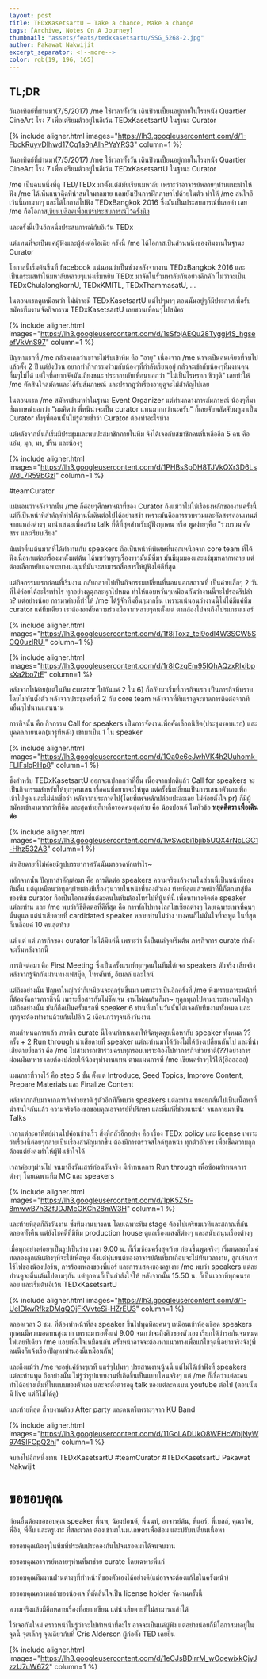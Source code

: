 ```yaml
---
layout: post
title: TEDxKasetsartU — Take a chance, Make a change
tags: [Archive, Notes On A Journey]
thumbnail: "assets/feats/tedxkasetsartu/SSG_5268-2.jpg"
author: Pakawat Nakwijit
excerpt_separator: <!--more-->
color: rgb(19, 196, 165)
---
```


## TL;DR

วันอาทิตย์ที่ผ่านมา(7/5/2017) /me ใช้เวลาทั้งวัน เดินป้วนเปี้ยนอยู่ภายในโรงหนัง Quartier CineArt โรง 7 เพื่อเตรียมตัวอยู่ในอีเว้น TEDxKasetsartU ในฐานะ Curator
<!--more-->

{% include aligner.html images="https://lh3.googleusercontent.com/d/1-FbckRuyvDlhwd17Cq1a9nAIhPYaYRS3" column=1 %}

วันอาทิตย์ที่ผ่านมา(7/5/2017) /me ใช้เวลาทั้งวัน เดินป้วนเปี้ยนอยู่ภายในโรงหนัง Quartier CineArt โรง 7 เพื่อเตรียมตัวอยู่ในอีเว้น TEDxKasetsartU ในฐานะ Curator

/me เป็นคนหนึ่งที่ดู TED/TEDx มาตั้งแต่สมัยเรียนมหาลัย เพราะว่าอาจารย์หลายๆท่านแนะนำให้ฟัง /me ได้เห็นแนวคิดที่น่าสนใจมากมาย แถมยังเป็นการฝึกภาษาไปด้วยในตัว ทำให้ /me สนใจอีเว้นนี้เอามากๆ และได้โอกาสไปฟัง TEDxBangkok 2016 ซึ่งมันเป็นประสบการณ์ที่เลอค่า เลย /me ถือโอกาส[เขียนบล๊อคเพื่อแชร์ประสบการณ์ไว้ครั้งนึง](https://chameleontk.github.io/tedxbangkok)

และครั้งนี้เป็นอีกหนึ่งประสบการณ์กับอีเว้น TEDx

แต่แทนที่จะเป็นแค่ผู้ฟังและผู้ส่งต่อไอเดีย ครั้งนี้ /me ได้โอกาสเป็นส่วนหนึ่งของทีมงานในฐานะ Curator

โอกาสนี้เริ่มต้นขึ้นที่ facebook แน่นอนว่าเป็นช่วงหลังจากงาน TEDxBangkok 2016 และเป็นกระแสทำให้มหาลัยหลายๆแห่งเริ่มหยิบ TEDx มาจัดในรั้วมหาลัยกันอย่างคึกคัก ไม่ว่าจะเป็น TEDxChulalongkornU, TEDxKMITL, TEDxThammasatU, ...

ในตอนแรกดูเหมือนว่า ไม่น่าจะมี TEDxKasetsartU แต่ไปๆมาๆ ตอนนั้นอยู่ๆก็มีประกาศเพื่อรับสมัครทีมงานจัดกิจกรรม TEDxKasetsartU เลยชวนเพื่อนๆไปสมัคร

{% include aligner.html images="https://lh3.googleusercontent.com/d/1sSfojAEQu28Tyggj4S_hgseefVkVnS97" column=1 %}


ปัญหาแรกที่ /me กลัวมากกว่าเขาจะไม่รับเข้าทีม คือ "อายุ" เนื่องจาก /me น่าจะเป็นคนเดียวที่จบไปแล้วตั้ง 2 ปี แต่ยังป่วน อยากทำกิจกรรมร่วมกับน้องๆที่กำลังเรียนอยู่ กลัวจะเข้ากับน้องๆทีมงานคนอื่นๆไม่ได้ แต่ใจที่อยากจัดมันเถียงชนะ ประกอบกับเพื่อนบอกว่า "ไม่เป็นไรหรอก ชิวๆดิ" เลยทำให้ /me ตัดสินใจสมัครและได้รับสัมภาษณ์ และปรากฎว่าเรื่องอายุดูจะไม่สำคัญไปเลย

ในตอนแรก /me สมัครเข้ามาทำในฐานะ Event Organizer แต่ท่ามกลางการสัมภาษณ์ น้องๆที่มาสัมภาษณ์บอกว่า "ผมคิดว่า พี่หนิน่าจะเป็น curator แทนมากกว่านะครับ" ก็เลยจับพลัดจับผลูมาเป็น Curator ทั้งๆที่ตอนนั้นไม่รู้ด้วยซ้ำว่า Curator ต้องทำอะไรบ้าง

แต่หลังจากนั้นก็เริ่มมีประชุมและพบปะสมาชิกภายในทีม จึงได้เจอกับสมาชิกคนที่เหลืออีก 5 คน คือ แอ๋ม, มุก, มา, ปริ้น และน้องจู

{% include aligner.html images="https://lh3.googleusercontent.com/d/1PHBsSpDH8TJVkQXr3D6LsWdL7R59bGzl" column=1 %}

<span class="tag-en">#teamCurator</span>

แน่นอนว่าหลังจากนั้น /me ก็ค่อยๆศึกษาหน้าที่ของ Curator ถึงแม้ว่าไม่ใช่เรือธงหลักของงานครั้งนี้ แต่ก็เป็นหน้าที่สำคัญที่ทำให้งานนี้เดินต่อไปได้อย่างสง่า เพราะมันคือการรวบรวมและคัดสรรคอนเทนต์จากแหล่งต่างๆ มานำเสนอเพื่อสร้าง talk ที่ดีที่สุดสำหรับผู้ฟังทุกคน หรือ พูดง่ายๆคือ "รวบรวม คัดสรร และเรียบเรียง"

มันน่าตื่นเต้นมากที่ได้ทำงานกับ speakers ถือเป็นหน้าที่พิเศษที่นอกเหนือจาก core team ที่ได้ฟังเนื้อหาแต่ละเรื่องมาตั้งแต่ต้น ได้พบว่าทุกๆเรื่องราวมันมีที่มา มันมีมุมมองและแง่มุมหลากหลาย แต่ต้องเลือกหยิบเฉพาะบางแง่มุมที่มันจะสามารถสื่อสารให้ผู้ฟังได้ดีที่สุด

แต่กิจกรรมแรกก่อนที่เริ่มงาน กลับกลายไปเป็นกิจกรรมเปลี่ยนที่นอนนอกสถาณที่ เป็นค่ายเล็กๆ 2 วัน ที่ไม่ค่อยได้อะไรเท่าไร ทุกอย่างดูฉุกละหุกไปหมด ทำให้แอบหวั่นๆเหมือนกันว่างานนี้จะไปรอดรึปล่าว? แต่อย่างน้อย การมาค่ายก็ทำให้ /me ได้รู้จักทีมอื่นๆมากขึ้น เพราะแน่นอนว่างานนี้ไม่ได้มีแค่ทีม curator แค่ทีมเดียว เราต้องอาศัยความร่วมมือจากหลายๆคนตั้งแต่ ตากล้องไปจนถึงโปรแกรมเมอร์


{% include aligner.html images="https://lh3.googleusercontent.com/d/1f8jToxz_tel9odl4W3SCW5SCQ0uzlRUI" column=1 %}


{% include aligner.html images="https://lh3.googleusercontent.com/d/1r8ICzqEm95IQhAQzxRlxibpsXa2bo7tE" column=1 %}



หลังจากไปค่าย(แต่ในทีม curator ไปกันแค่ 2 ใน 6) ก็กลับมาเริ่มที่ภารกิจแรก เป็นภารกิจที่ทราบโดยไม่ทันตั้งตัว หลังจากประชุมครั้งที่ 2 กับ core team หลังจากที่ทีมเราดูจะขาดการติดต่อจากทีมอื่นๆไปนานแสนนาน

ภารกิจนั้น คือ กิจกรรม Call for speakers เป็นการจัดงานเพื่อคัดเลือกนิสิต(ประชุมรอบแรก) และบุคคลภายนอก(มารู้ทีหลัง) เข้ามาเป็น 1 ใน speaker

{% include aligner.html images="https://lh3.googleusercontent.com/d/1Oa0e6eJwhVK4h2Uuhomk-FLIFslqRHp8" column=1 %}


ซึ่งสำหรับ TEDxKasetsartU ออกจะแปลกกว่าที่อื่น เนื่องจากปกติแล้ว Call for speakers จะเป็นกิจกรรมสำหรับให้ทุกๆคนเสนอชื่อคนที่อยากจะให้พูด แต่ครั้งนี้เปลี่ยนเป็นการเสนอตัวเองเพื่อเข้าไปพูด และไม่น่าเชื่อว่า หลังจากประกาศไป(โดยที่เพจหลักปล่อยปะละเลย ไม่ค่อยตั้งใจ pr) ก็มีผู้สมัครเข้ามามากกว่าที่คิด และสุดท้ายก็เหลือรอดคนสุดท้าย คือ น้องปอนด์ ในหัวข้อ **หยุดตีตรา เพื่อเดินต่อ**

{% include aligner.html images="https://lh3.googleusercontent.com/d/1wSwobi1bjib5UQX4rNcLGC1-Hhz532A3" column=1 %}


น่าเสียดายที่ไม่ค่อยมีรูปบรรยากาศวันนั้นมาอวดซักเท่าไร~

หลักจากนั้น ปัญหาสำคัญต่อมา คือ การติดต่อ speakers ความจริงแล้วงานในส่วนนี้เป็นหน้าที่ของทีมอื่น แต่ดูเหมือนว่าทุกๆฝ่ายต่างมีเรื่องวุ่นวายในหน้าที่ของตัวเอง ท้ายที่สุดแล้วหน้าที่นี้ก็ตกมาสู่มือของทีม curator ถือเป็นโอกาสที่แต่ละคนในทีมต้องโทรไปที่นู้นที่นี้ เพื่อหาทางติดต่อ speaker แต่ละท่าน และ /me พบว่าวิธีติดต่อที่ดีที่สุด คือ การทักไปทางโลกโซเซียลต่างๆ โดยเฉพาะเพจที่คนๆนั้นดูแล แต่น่าเสียดายที่ cardidated speaker หลายท่านไม่ว่าง บางคนก็ไม่มั่นใจที่จะพูด ในที่สุดก็เหลือแค่ 10 คนสุดท้าย

แต่ แต่ แต่ ภารกิจของ curator ไม่ได้มีแค่นี้ เพราะว่า นี้เป็นแค่จุดเริ่มต้น ภารกิจการ curate กำลังจะเริ่มหลังจากนี้

ภารกิจต่อมา คือ First Meeting ซึ่งเป็นครั้งแรกที่ทุกๆคนในทีมได้เจอ speakers ตัวจริง เสียจริง หลังจากรู้จักกันผ่านทางเฟสบุ๊ค, โทรศัพท์, อีเมลล์ และไลน์

แต่ถึงอย่างนั้น ปัญหาใหญ่กว่าก็เหมือนจะคุกรุ่นขึ้นมา เพราะว่าเป็นอีกครั้งที่ /me พึ่งทราบภาระหน้าที่ที่ต้องจัดการภารกิจนี้ เพราะสื่อสารกันไม่ชัดเจน งานไฟลนก้นก็มา~ ทุลุกทุเลไปตามประสางานไฟลุก แต่ถึงอย่างนั้น มันก็ถือเป็นครั้งแรกที่ speaker 6 ท่านที่มาในวันนั้นได้เจอกับทีมงานทั้งหมด และทุกๆจะต้องทำงานด้วยกันไปอีก 2 เดือนกว่าๆจนถึงวันงาน

ตามกำหนดการแล้ว ภารกิจ curate นี้โดนกำหนดมาให้จัดพูดคุยเนื้อหากับ speaker ทั้งหมด ?? ครั้ง + 2 Run through น่าเสียดายที่ speaker แต่ละท่านมาได้บ้างไม่ได้บ้างเปลี่ยนกันไป และที่น่าเสียดายยิ่งกว่า คือ /me ไม่สามารถเข้าร่วมครบทุกรอบเพราะต้องไปทำภารกิจช่วยชาติ(??)อย่างการผ่อนผันทหาร เลยต้องปล่อยให้น้องๆทำงานแทน ตามแผนการที่ /me เขียนคร่าวๆไว้ให้(ฮือออออ)

แผนการที่วางไว้ คือ step 5 ขั้น ตั้งแต่ Introduce, Seed Topics, Improve Content, Prepare Materials และ Finalize Content

หลังจากกลับมาจากภารกิจช่วยชาติ รู้ตัวอีกทีก็พบว่า speakers แต่ละท่าน ทยอยกลั่นไปเป็นเนื้อหาที่น่าสนใจกันแล้ว ความจริงต้องขอขอบคุณอาจารย์ที่ปรึกษา และพี่แก่ที่ช่วยแนะนำ จนกลายมาเป็น Talks

เวลาแต่ละอาทิตย์ผ่านไปค่อนข้างเร็ว สิ่งที่กลัวอีกอย่าง คือ เรื่อง TEDx policy และ license เพราะว่าเรื่องนี้ค่อยๆกลายเป็นเรื่องสำคัญมากขึ้น ต้องมีการตรวจสไลด์ทุกหน้า ทุกตัวอักษร เพื่อเช็คความถูกต้องแต่ยังคงทำให้ผู้ฟังเข้าใจได้

เวลาค่อยๆผ่านไป จนมาถึงวันเสาร์ก่อนวันจริง มีกำหนดการ Run through เพื่อซ้อมกำหนดการต่างๆ โดยเฉพาะทีม MC และ speakers

{% include aligner.html images="https://lh3.googleusercontent.com/d/1pK5Z5r-8mwwB7h3ZfJDJMcOKCh28mW3H" column=1 %}


และท้ายที่สุดก็ถึงวันงาน ซึ่งทีมงานบางคน โดยเฉพาะทีม stage ต้องไปเตรียมเวทีและสถาณที่กันตลอดทั้งคืน แต่ยังโชคดีที่มีทีม production house ดูแลเรื่องแสงสีต่างๆ และสนับสนุนเรื่องต่างๆ

เมื่อทุกอย่างค่อยๆเป็นรูปเป็นร่าง เวลา 9.00 น. ก็เริ่มซ้อมครั้งสุดท้าย ก่อนขึ้นพูดจริงๆ เริ่มทดลองไมค์ ทดลองลูกเล่นต่างๆที่จะใช้เพื่อพูด ตั้งแต่หุ่นยนต์ของอาจารย์ต้นที่มาเกือบจะไม่ทันเวลางาน, ลูกเล่นการใช้ไฟของน้องปอร์น, การร้องเพลงของพี่แอร์ และการแสดงของครูเงาะ /me พบว่า speakers แต่ละท่านดูจะตื่นเต้นไปตามๆกัน แต่ทุกคนก็เป็นกำลังใจให้ หลังจากนั้น 15.50 น. ก็เป็นเวลาที่ทุกคนรอคอย และเริ่มต้นอีเว้น TEDxKasetsartU

{% include aligner.html images="https://lh3.googleusercontent.com/d/1-UeIDkwRfkzDMqQOjFKVvteSi-HZrEU3" column=1 %}


ตลอดเวลา 3 ชม. ที่ต้องทำหน้าที่ส่ง speaker ขึ้นไปพูดทีละคนๆ เหมือนเข้าห้องเชือด speakers ทุกคนมีความอดทนสูงมาก เพราะมารอตั้งแต่ 9.00 จนกว่าจะถึงคิวของตัวเอง เรียกได้ว่ารอกันจนหมดไฟเลยทีเดียว /me แอบเห็นใจเหมือนกัน ครั้งหน้าอาจจะต้องหาแนวทางเพื่อแก้ไขจุดนี้อย่างจริงจัง(พี่คนนึงก็แจ้งเรื่องปัญหาทำนองนี้เหมือนกัน)

และถึงแม้ว่า /me จะอยู่แค่ข้างๆเวที แตร่ๆไปมาๆ ประสานงานนู้นนี้ แต่ไม่ได้เข้าฟังที่ speakers แต่ละท่านพูด ถึงอย่างนั้น ไม่รู้ว่ารูปแบบงานที่เกิดขึ้นเป็นแบบไหนจริงๆ แต่ /me ก็เชื่อว่าแต่ละคนทำได้อย่างเต็มที่ในแบบของตัวเอง และจะตั้งตารอดู talk ของแต่ละคนบน youtube ต่อไป (ตอนนั้นมี live แต่ก็ไม่ได้ดู)

และท้ายที่สุด ก็จบงานด้วย After party และดนตรีเพราะๆจาก KU Band

{% include aligner.html images="https://lh3.googleusercontent.com/d/11GoLADUkO8WFHcWhjNyW974SlFCpQ2hl" column=1 %}


จบลงไปอีกหนึ่งงาน TEDxKasetsartU
<span class="tag-en">#teamCurator</span>
<span class="tag-en">#TEDxKasetsartU</span>
Pakawat Nakwijit

# ขอขอบคุณ

ก่อนอื่นต้องขอขอบคุณ speaker พี่นพ, น้องปอนด์, พี่นนท์, อาจารย์ต้น, พี่แอร์, พี่เบลล์, คุณรวิศ, พี่อิง, พี่ตั๊บ และครูเงาะ ที่สละเวลา ต้องเข้ามาในม.เกษตรเพื่อซ้อม และปรับเปลี่ยนเนื้อหา

ขอขอบคุณน้องๆในทีมที่ประคับประคองกันไปจนรอดมาได้จนจบงาน

ขอขอบคุณอาจารย์หลายๆท่านที่มาช่วย curate โดยเฉพาะพี่แก่

ขอขอบคุณทีมงานฝ่านต่างๆที่ทำหน้าที่ของตัวเองได้อย่างดี(แต่อาจจะต้องแก้ไขในครั้งหน้า)

ขอขอบคุณความกล้าของน้องเจ ที่ตัดสินใจเป็น license holder จัดงานครั้งนี้

ความจริงแล้วมีอีกหลายเรื่องที่อยากเขียน แต่น่าเสียดายที่ไม่สามารถเล่าได้

ไว้เจอกันใหม่ คราวหน้าไม่รู้ว่าจะไปทำหน้าที่อะไร อาจจะเป็นแค่ผู้ฟัง แต่อย่างน้อยก็มีโอกาสมาอยู่ในจุดนี้ จุดเล็กๆ จุดเดียวกับที่ Cris Alderson ผู้ก่อตั้ง TED เคยยืน

{% include aligner.html images="https://lh3.googleusercontent.com/d/1eCJsBDirrM_wOqewixkCjyJzzU7uW672" column=1 %}

